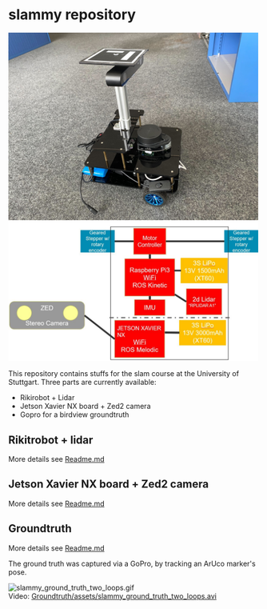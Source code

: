 # slammy repository
<img src="assets/slammy_portrait.jpg" alt="slammy_portrait" width="500"/>

<img src="assets/slammy_scheme.jpg" alt="slammy_scheme" width="500"/>

This repository contains stuffs for the slam course at the University of Stuttgart. Three parts are
currently available:
- Rikirobot + Lidar
- Jetson Xavier NX board + Zed2 camera
- Gopro for a birdview groundtruth


## Rikitrobot + lidar
More details see [Readme.md](Rikirobot/README.md)

## Jetson Xavier NX board + Zed2 camera
More details see [Readme.md](Jetson_NX_Zed2/README.md)

## Groundtruth
More details see [Readme.md](Groundtruth/README.md)

The ground truth was captured via a GoPro, by tracking an ArUco marker's pose.

<img src="Groundtruth/assets/slammy_ground_truth_two_loops.gif" alt="slammy_ground_truth_two_loops.gif"  height="500"/> </br>
Video: [Groundtruth/assets/slammy_ground_truth_two_loops.avi](Groundtruth/assets/slammy_ground_truth_two_loops.avi)

